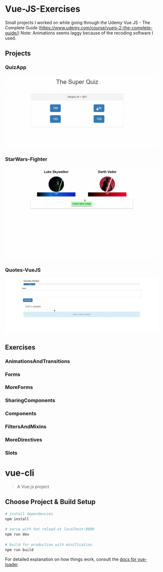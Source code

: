 # Vue-JS-Exercises
Small projects I worked on while going through the Udemy Vue JS - The Complete Guide (https://www.udemy.com/course/vuejs-2-the-complete-guide/)
Note: Animations seems laggy because of the recoding software I used.

## Projects
### QuizApp
![QuizzApp Demo](Gifs/QuizDemo.gif)
### StarWars-Fighter
![StarWars-Fighter Demo](Gifs/StarWarsDemo.gif)
### Quotes-VueJS
![Quotes-VueJS Demo](Gifs/QuotesDemo.gif)


## Exercises

### AnimationsAndTransitions

### Forms

### MoreForms

### SharingComponents

### Components

### FiltersAndMixins

### MoreDirectives

### Slots

# vue-cli

> A Vue.js project

## Choose Project & Build Setup

``` bash
# install dependencies
npm install

# serve with hot reload at localhost:8080
npm run dev

# build for production with minification
npm run build
```

For detailed explanation on how things work, consult the [docs for vue-loader](http://vuejs.github.io/vue-loader).

